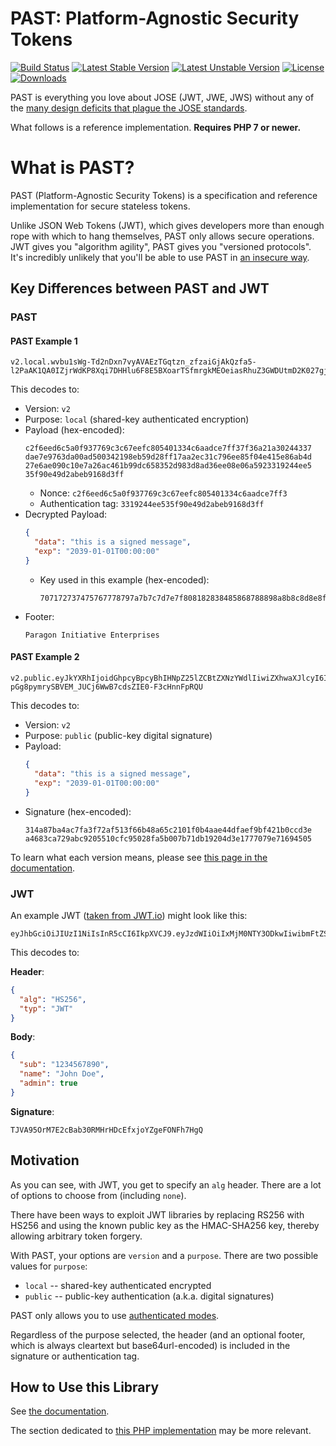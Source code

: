 # PAST: Platform-Agnostic Security Tokens

[![Build Status](https://travis-ci.org/paragonie/past.svg?branch=master)](https://travis-ci.org/paragonie/past)
[![Latest Stable Version](https://poser.pugx.org/paragonie/past/v/stable)](https://packagist.org/packages/paragonie/past)
[![Latest Unstable Version](https://poser.pugx.org/paragonie/past/v/unstable)](https://packagist.org/packages/paragonie/past)
[![License](https://poser.pugx.org/paragonie/past/license)](https://packagist.org/packages/paragonie/past)
[![Downloads](https://img.shields.io/packagist/dt/paragonie/past.svg)](https://packagist.org/packages/paragonie/past)

PAST is everything you love about JOSE (JWT, JWE, JWS) without any of the
[many design deficits that plague the JOSE standards](https://paragonie.com/blog/2017/03/jwt-json-web-tokens-is-bad-standard-that-everyone-should-avoid).

What follows is a reference implementation. **Requires PHP 7 or newer.**

# What is PAST?

PAST (Platform-Agnostic Security Tokens) is a specification and reference implementation
for secure stateless tokens.

Unlike JSON Web Tokens (JWT), which gives developers more than enough rope with which to
hang themselves, PAST only allows secure operations. JWT gives you "algorithm agility",
PAST gives you "versioned protocols". It's incredibly unlikely that you'll be able to
use PAST in [an insecure way](https://auth0.com/blog/critical-vulnerabilities-in-json-web-token-libraries). 

## Key Differences between PAST and JWT

### PAST

#### PAST Example 1

```
v2.local.wvbu1sWg-Td2nDxn7vyAVAEzTGqtzn_zfzaiGjAkQzfa5-l2PaAK1QA0IZjrWdKP8Xqi7DHHlu6F8E5BXoarTSfmrgkMEOeiasRhuZ3GWDUtmD2K027gjgalkjMZJE7lNfkOSdKr65Fo0_8.UGFyYWdvbiBJbml0aWF0aXZlIEVudGVycHJpc2Vz
```

This decodes to:

* Version: `v2`
* Purpose: `local` (shared-key authenticated encryption)
* Payload (hex-encoded):
  ```
  c2f6eed6c5a0f937769c3c67eefc805401334c6aadce7ff37f36a21a30244337
  dae7e9763da00ad500342198eb59d28ff17aa2ec31c796ee85f04e415e86ab4d
  27e6ae090c10e7a26ac461b99dc658352d983d8ad36ee08e06a5923319244ee5
  35f90e49d2abeb9168d3ff
  ```
  * Nonce: `c2f6eed6c5a0f937769c3c67eefc805401334c6aadce7ff3`
  * Authentication tag: `3319244ee535f90e49d2abeb9168d3ff`
* Decrypted Payload:
  ```json
  {
    "data": "this is a signed message",
    "exp": "2039-01-01T00:00:00"
  }
  ```
  * Key used in this example (hex-encoded):
    ```
    707172737475767778797a7b7c7d7e7f808182838485868788898a8b8c8d8e8f  
    ``` 
* Footer:
  ```
  Paragon Initiative Enterprises
  ```

#### PAST Example 2

```
v2.public.eyJkYXRhIjoidGhpcyBpcyBhIHNpZ25lZCBtZXNzYWdlIiwiZXhwaXJlcyI6IjIwMTktMDEtMDFUMDA6MDA6MDAifTFKh7pKx_o_cq9RP2a0imXCEB8LSq5E3675v0IbDM0-pGg8pymrySBVEM_JUCj6WwB7cdsZIE0-F3cHnnFpRQU
```

This decodes to:

* Version: `v2`
* Purpose: `public` (public-key digital signature)
* Payload:
  ```json
  {
    "data": "this is a signed message",
    "exp": "2039-01-01T00:00:00"
  }
  ```
* Signature (hex-encoded):
  ```
  314a87ba4ac7fa3f72af513f66b48a65c2101f0b4aae44dfaef9bf421b0ccd3e
  a4683ca729abc9205510cfc95028fa5b007b71db19204d3e1777079e71694505
  ```

To learn what each version means, please see [this page in the documentation](https://github.com/paragonie/past/tree/master/docs/01-Protocol-Versions).

### JWT

An example JWT ([taken from JWT.io](https://jwt.io)) might look like this:

```
eyJhbGciOiJIUzI1NiIsInR5cCI6IkpXVCJ9.eyJzdWIiOiIxMjM0NTY3ODkwIiwibmFtZSI6IkpvaG4gRG9lIiwiYWRtaW4iOnRydWV9.TJVA95OrM7E2cBab30RMHrHDcEfxjoYZgeFONFh7HgQ 
```

This decodes to:

**Header**:
```json
{
  "alg": "HS256",
  "typ": "JWT"
}
```

**Body**:
```json
{
  "sub": "1234567890",
  "name": "John Doe",
  "admin": true
}
```

**Signature**:  
```
TJVA95OrM7E2cBab30RMHrHDcEfxjoYZgeFONFh7HgQ
```

## Motivation 

As you can see, with JWT, you get to specify an `alg` header. There are a lot of options to
choose from (including `none`).

There have been ways to exploit JWT libraries by replacing RS256 with HS256 and using
the known public key as the HMAC-SHA256 key, thereby allowing arbitrary token forgery. 

With PAST, your options are `version` and a `purpose`. There are two possible
values for `purpose`:

* `local` -- shared-key authenticated encrypted
* `public` -- public-key authentication (a.k.a. digital signatures)

PAST only allows you to use [authenticated modes](https://tonyarcieri.com/all-the-crypto-code-youve-ever-written-is-probably-broken).

Regardless of the purpose selected, the header (and an optional footer, which is always
cleartext but base64url-encoded) is included in the signature or authentication tag.

## How to Use this Library

See [the documentation](https://github.com/paragonie/past/tree/master/docs).

The section dedicated to [this PHP implementation](https://github.com/paragonie/past/tree/master/docs/02-PHP-Library)
may be more relevant.
